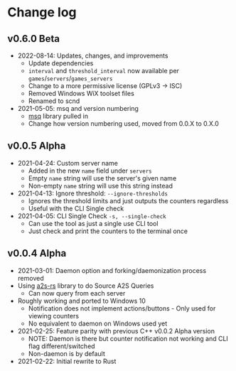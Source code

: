 # Change log
## v0.6.0 Beta
* 2022-08-14: Updates, changes, and improvements
  * Update dependencies
  * `interval` and `threshold_interval` now available per `games`/`servers`/`games_servers`
  * Change to a more permissive license (GPLv3 -> ISC)
  * Removed Windows WiX toolset files
  * Renamed to scnd
* 2021-05-05: msq and version numbering
  * [msq](https://github.com/nullsystem/msq-rs) library pulled in
  * Change how version numbering used, moved from 0.0.X to 0.X.0

## v0.0.5 Alpha
* 2021-04-24: Custom server name
  * Added in the new `name` field under `servers`
  * Empty `name` string will use the server's given name
  * Non-empty `name` string will use this string instead
* 2021-04-13: Ignore threshold: `--ignore-thresholds`
  * Ignores the threshold limits and just outputs the counters regardless
  * Useful with the CLI Single check
* 2021-04-05: CLI Single Check `-s, --single-check`
  * Can use the tool as just a single use CLI tool
  * Just check and print the counters to the terminal once

## v0.0.4 Alpha
* 2021-03-01: Daemon option and forking/daemonization process removed
* Using [a2s-rs](https://github.com/rumblefrog/a2s-rs) library to do Source A2S Queries
  * Can now query from each server
* Roughly working and ported to Windows 10
  * Notification does not implement actions/buttons - Only used for viewing counters
  * No equivalent to daemon on Windows used yet
* 2021-02-25: Feature parity with previous C++ v0.0.2 Alpha version
  * NOTE: Daemon is there but counter notification not working and CLI flag different/switched
  * Non-daemon is by default
* 2021-02-22: Initial rewrite to Rust

